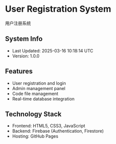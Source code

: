 # User Registration System 

用户注册系统

## System Info
- Last Updated: 2025-03-16 10:18:14 UTC
- Version: 1.0.0

## Features
- User registration and login
- Admin management panel
- Code file management
- Real-time database integration

## Technology Stack
- Frontend: HTML5, CSS3, JavaScript
- Backend: Firebase (Authentication, Firestore)
- Hosting: GitHub Pages
